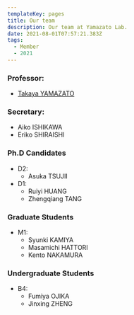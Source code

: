 ```yaml
---
templateKey: pages
title: Our team
description: Our team at Yamazato Lab.
date: 2021-08-01T07:57:21.383Z
tags:
  - Member
  - 2021
---
```


### Professor:

- [Takaya YAMAZATO](/our-team/Takaya-Yamazato/)

### Secretary:

- Aiko ISHIKAWA
- Eriko SHIRAISHI

### Ph.D Candidates

- D2:
  - Asuka TSUJII
- D1:
  - Ruiyi HUANG
  - Zhengqiang TANG

### Graduate Students

- M1:
  - Syunki KAMIYA
  - Masamichi HATTORI
  - Kento NAKAMURA

### Undergraduate Students

- B4:
  - Fumiya OJIKA
  - Jinxing ZHENG
